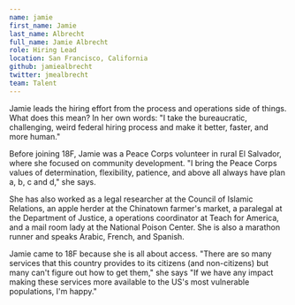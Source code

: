 ```yaml
---
name: jamie
first_name: Jamie
last_name: Albrecht
full_name: Jamie Albrecht
role: Hiring Lead
location: San Francisco, California
github: jamiealbrecht
twitter: jmealbrecht
team: Talent
---
```


Jamie leads the hiring effort from the process and operations side of things. What does this mean? In her own words: "I take the bureaucratic, challenging, weird federal hiring process and make it better, faster, and more human."

Before joining 18F, Jamie was a Peace Corps volunteer in rural El Salvador, where she focused on community development. "I bring the Peace Corps values of determination, flexibility, patience, and above all always have plan a, b, c and d," she says.

She has also worked as a legal researcher at the Council of Islamic Relations, an apple herder at the Chinatown farmer's market, a paralegal at the Department of Justice, a operations coordinator at Teach for America, and a mail room lady at the National Poison Center. She is also a marathon runner and speaks Arabic, French, and Spanish.

Jamie came to 18F because she is all about access. "There are so many services that this country provides to its citizens (and non-citizens) but many can't figure out how to get them," she says "If we have any impact making these services more available to the US's most vulnerable populations, I'm happy."
